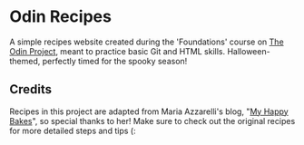 # Odin Recipes

A simple recipes website created during the 'Foundations' course on [The Odin Project](https://www.theodinproject.com/), meant to practice basic Git and HTML skills. Halloween-themed, perfectly timed for the spooky season!

## Credits

Recipes in this project are adapted from Maria Azzarelli's blog, "[My Happy Bakes](https://myhappybakes.com/)", so special thanks to her! Make sure to check out the original recipes for more detailed steps and tips (:
